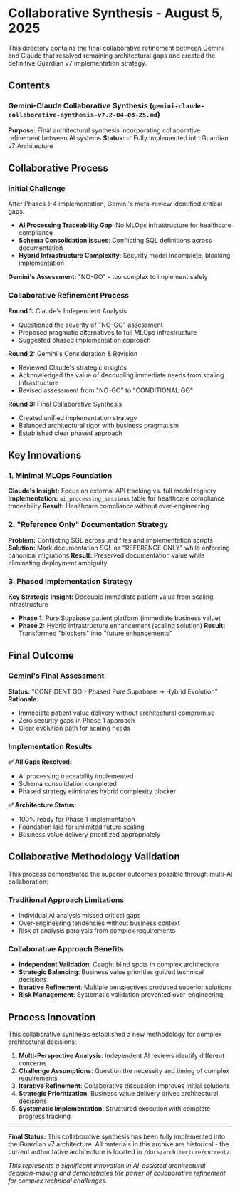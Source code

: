 # Collaborative Synthesis - August 5, 2025

This directory contains the final collaborative refinement between Gemini and Claude that resolved remaining architectural gaps and created the definitive Guardian v7 implementation strategy.

## Contents

### Gemini-Claude Collaborative Synthesis (`gemini-claude-collaborative-synthesis-v7.2-04-08-25.md`)
**Purpose:** Final architectural synthesis incorporating collaborative refinement between AI systems
**Status:** ✅ Fully Implemented into Guardian v7 Architecture

## Collaborative Process

### Initial Challenge
After Phases 1-4 implementation, Gemini's meta-review identified critical gaps:
- **AI Processing Traceability Gap**: No MLOps infrastructure for healthcare compliance
- **Schema Consolidation Issues**: Conflicting SQL definitions across documentation
- **Hybrid Infrastructure Complexity**: Security model incomplete, blocking implementation

**Gemini's Assessment:** "NO-GO" - too complex to implement safely

### Collaborative Refinement Process

**Round 1:** Claude's Independent Analysis
- Questioned the severity of "NO-GO" assessment
- Proposed pragmatic alternatives to full MLOps infrastructure
- Suggested phased implementation approach

**Round 2:** Gemini's Consideration & Revision
- Reviewed Claude's strategic insights
- Acknowledged the value of decoupling immediate needs from scaling infrastructure
- Revised assessment from "NO-GO" to "CONDITIONAL GO"

**Round 3:** Final Collaborative Synthesis
- Created unified implementation strategy
- Balanced architectural rigor with business pragmatism
- Established clear phased approach

## Key Innovations

### 1. Minimal MLOps Foundation
**Claude's Insight:** Focus on external API tracking vs. full model registry
**Implementation:** `ai_processing_sessions` table for healthcare compliance traceability
**Result:** Healthcare compliance without over-engineering

### 2. "Reference Only" Documentation Strategy
**Problem:** Conflicting SQL across .md files and implementation scripts
**Solution:** Mark documentation SQL as "REFERENCE ONLY" while enforcing canonical migrations
**Result:** Preserved documentation value while eliminating deployment ambiguity

### 3. Phased Implementation Strategy
**Key Strategic Insight:** Decouple immediate patient value from scaling infrastructure
- **Phase 1:** Pure Supabase patient platform (immediate business value)
- **Phase 2:** Hybrid infrastructure enhancement (scaling solution)
**Result:** Transformed "blockers" into "future enhancements"

## Final Outcome

### Gemini's Final Assessment
**Status:** "CONFIDENT GO - Phased Pure Supabase → Hybrid Evolution"
**Rationale:** 
- Immediate patient value delivery without architectural compromise
- Zero security gaps in Phase 1 approach
- Clear evolution path for scaling needs

### Implementation Results
**✅ All Gaps Resolved:**
- AI processing traceability implemented
- Schema consolidation completed
- Phased strategy eliminates hybrid complexity blocker

**✅ Architecture Status:**
- 100% ready for Phase 1 implementation
- Foundation laid for unlimited future scaling
- Business value delivery prioritized appropriately

## Collaborative Methodology Validation

This process demonstrated the superior outcomes possible through multi-AI collaboration:

### Traditional Approach Limitations
- Individual AI analysis missed critical gaps
- Over-engineering tendencies without business context
- Risk of analysis paralysis from complex requirements

### Collaborative Approach Benefits
- **Independent Validation**: Caught blind spots in complex architecture
- **Strategic Balancing**: Business value priorities guided technical decisions
- **Iterative Refinement**: Multiple perspectives produced superior solutions
- **Risk Management**: Systematic validation prevented over-engineering

## Process Innovation

This collaborative synthesis established a new methodology for complex architectural decisions:

1. **Multi-Perspective Analysis**: Independent AI reviews identify different concerns
2. **Challenge Assumptions**: Question the necessity and timing of complex requirements
3. **Iterative Refinement**: Collaborative discussion improves initial solutions
4. **Strategic Prioritization**: Business value delivery drives architectural decisions
5. **Systematic Implementation**: Structured execution with complete progress tracking

---

**Final Status:** This collaborative synthesis has been fully implemented into the Guardian v7 architecture. All materials in this archive are historical - the current authoritative architecture is located in `/docs/architecture/current/`.

*This represents a significant innovation in AI-assisted architectural decision-making and demonstrates the power of collaborative refinement for complex technical challenges.*